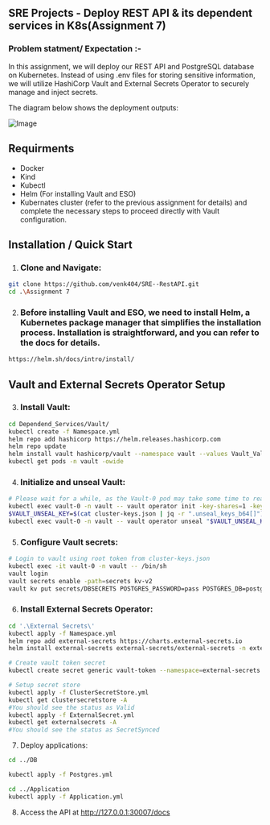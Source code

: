 
## SRE Projects - Deploy REST API & its dependent services in K8s(Assignment 7)

### Problem statment/ Expectation :- 

In this assignment, we will deploy our REST API and PostgreSQL database on Kubernetes. Instead of using .env files for storing sensitive information, we will utilize HashiCorp Vault and External Secrets Operator to securely manage and inject secrets.

The diagram below shows the deployment outputs:

![Image](https://www.notion.so/image/https%3A%2F%2Fprod-files-secure.s3.us-west-2.amazonaws.com%2F9ce3a364-243d-4bf8-803e-331bbc517340%2F49ccfffd-fdc8-4ae8-86f8-5f15c60e7af1%2Fk8s-deployment.drawio.png?table=block&id=86f1021a-c29a-4a02-90a9-3088118cabb4&cache=v2)

## Requirments
- Docker
- Kind
- Kubectl
- Helm (For installing Vault and ESO)
- Kubernates cluster (refer to the previous assignment for details) and complete the necessary steps to proceed directly with Vault configuration.

## Installation / Quick Start

1) ### Clone and Navigate:

```bash
git clone https://github.com/venk404/SRE--RestAPI.git
cd .\Assignment 7
```

2) ### Before installing Vault and ESO, we need to install Helm, a Kubernetes package manager that simplifies the installation process. Installation is straightforward, and you can refer to the docs for details.

```bash
https://helm.sh/docs/intro/install/
```

## Vault and External Secrets Operator Setup

3) ### Install Vault:

```bash
cd Dependend_Services/Vault/
kubectl create -f Namespace.yml
helm repo add hashicorp https://helm.releases.hashicorp.com
helm repo update
helm install vault hashicorp/vault --namespace vault --values Vault_Value.yml
kubectl get pods -n vault -owide
```

4) ### Initialize and unseal Vault:
```bash
# Please wait for a while, as the Vault-0 pod may take some time to reach the ready state.
kubectl exec vault-0 -n vault -- vault operator init -key-shares=1 -key-threshold=1 -format=json > cluster-keys.json
$VAULT_UNSEAL_KEY=$(cat cluster-keys.json | jq -r ".unseal_keys_b64[]")
kubectl exec vault-0 -n vault -- vault operator unseal "$VAULT_UNSEAL_KEY"
```

5) ### Configure Vault secrets:

```bash
# Login to vault using root token from cluster-keys.json
kubectl exec -it vault-0 -n vault -- /bin/sh
vault login
vault secrets enable -path=secrets kv-v2
vault kv put secrets/DBSECRETS POSTGRES_PASSWORD=pass POSTGRES_DB=postgres POSTGRES_USER=postgres
```

6) ### Install External Secrets Operator:

```bash
cd '.\External Secrets\'
kubectl apply -f Namespace.yml
helm repo add external-secrets https://charts.external-secrets.io
helm install external-secrets external-secrets/external-secrets -n external-secrets --set installCRDs=true -f ExternalSecret_Value.yml

# Create vault token secret
kubectl create secret generic vault-token --namespace=external-secrets --from-literal=token=<token>

# Setup secret store
kubectl apply -f ClusterSecretStore.yml
kubectl get clustersecretstore -A
#You should see the status as Valid
kubectl apply -f ExternalSecret.yml
kubectl get externalsecrets -A
#You should see the status as SecretSynced
```

7) Deploy applications:
```bash
cd ../DB

kubectl apply -f Postgres.yml

cd ../Application
kubectl apply -f Application.yml
```

8) Access the API at http://127.0.0.1:30007/docs


